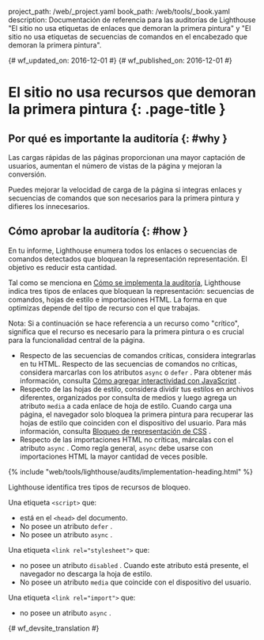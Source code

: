 project_path: /web/_project.yaml
book_path: /web/tools/_book.yaml
description: Documentación de referencia para las auditorías de Lighthouse "El sitio no usa etiquetas de enlaces que demoran la primera pintura" y "El sitio no usa etiquetas de secuencias de comandos en el encabezado que demoran la primera pintura".

{# wf_updated_on: 2016-12-01 #}
{# wf_published_on: 2016-12-01 #}

# El sitio no usa recursos que demoran la primera pintura  {: .page-title }

## Por qué es importante la auditoría {: #why }

Las cargas rápidas de las páginas proporcionan una mayor captación de usuarios, aumentan el número de vistas de la página y
 mejoran la conversión.

Puedes mejorar la velocidad de carga de la página si integras enlaces y secuencias de comandos que
son necesarios para la primera pintura y difieres los innecesarios.

## Cómo aprobar la auditoría {: #how }

En tu informe, Lighthouse enumera todos los enlaces o secuencias de comandos detectados que bloquean la representación
representación. El objetivo es reducir esta cantidad.

Tal como se menciona en [Cómo se implementa la auditoría](#implementation), Lighthouse
indica tres tipos de enlaces que bloquean la representación: secuencias de comandos, hojas de estilo e importaciones
HTML. La forma en que optimizas depende del tipo de recurso con el que trabajas.

Nota: Si a continuación se hace referencia a un recurso como "crítico", significa que el
recurso es necesario para la primera pintura o es crucial para la funcionalidad central de la
página.

* Respecto de las secuencias de comandos críticas, considera integrarlas en tu HTML. Respecto de las secuencias de comandos
  no críticas, considera marcarlas con los atributos `async` o `defer` .
  Para obtener más información, consulta [Cómo agregar interactividad con JavaScript][js] .
* Respecto de las hojas de estilo, considera dividir tus estilos en archivos diferentes,
  organizados por consulta de medios y luego agrega un atributo `media` a cada
  enlace de hoja de estilo. Cuando carga una página, el navegador solo bloquea la primera
  pintura para recuperar las hojas de estilo que coinciden con el dispositivo del usuario. Para más información, consulta
  [Bloqueo de representación de CSS][css] .
* Respecto de las importaciones HTML no críticas, márcalas con el atributo `async` . Como regla
  general, `async` debe usarse con importaciones HTML la mayor cantidad de veces posible.

[js]: /web/fundamentals/performance/critical-rendering-path/adding-interactivity-with-javascript
[css]: /web/fundamentals/performance/critical-rendering-path/render-blocking-css

{% include "web/tools/lighthouse/audits/implementation-heading.html" %}

Lighthouse identifica tres tipos de recursos de bloqueo.

Una etiqueta `<script>` que:

* está en el `<head>` del documento.
* No posee un atributo `defer` .
* No posee un atributo `async` .

Una etiqueta `<link rel="stylesheet">` que:

* no posee un atributo `disabled` . Cuando este atributo está presente,
  el navegador no descarga la hoja de estilo.
* No posee un atributo `media` que coincide con el dispositivo del usuario.

Una etiqueta `<link rel="import">` que:

* no posee un atributo `async` .


{# wf_devsite_translation #}
